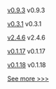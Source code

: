 
[v0.9.3](https://github.com/hyperledger/firefly-transaction-manager/releases/tag/v0.9.3) v0.9.3

[v0.3.1](https://github.com/hyperledger/ursa-wrapper-go/releases/tag/v0.3.1) v0.3.1

[v2.4.6](https://github.com/hyperledger/fabric/releases/tag/v2.4.6) v2.4.6

[v0.1.17](https://github.com/hyperledger/firefly-common/releases/tag/v0.1.17) v0.1.17

[v0.1.18](https://github.com/hyperledger/firefly-common/releases/tag/v0.1.18) v0.1.18


[See more >>>](https://start-here.hyperledger.org/releases)
